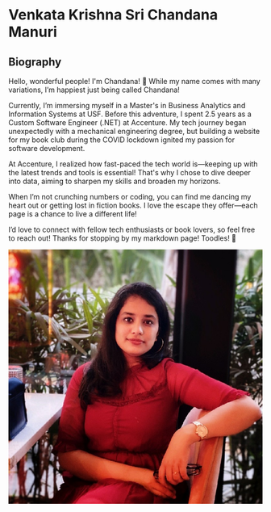 # Venkata Krishna Sri Chandana Manuri

## Biography
Hello, wonderful people! I'm Chandana! 🎉 While my name comes with many variations, I’m happiest just being called Chandana!

Currently, I’m immersing myself in a Master's in Business Analytics and Information Systems at USF. Before this adventure, I spent 2.5 years as a Custom Software Engineer (.NET) at Accenture. My tech journey began unexpectedly with a mechanical engineering degree, but building a website for my book club during the COVID lockdown ignited my passion for software development.

At Accenture, I realized how fast-paced the tech world is—keeping up with the latest trends and tools is essential! That's why I chose to dive deeper into data, aiming to sharpen my skills and broaden my horizons.

When I’m not crunching numbers or coding, you can find me dancing my heart out or getting lost in fiction books. I love the escape they offer—each page is a chance to live a different life!

I’d love to connect with fellow tech enthusiasts or book lovers, so feel free to reach out! Thanks for stopping by my markdown page! Toodles! 🌟

![Chandana's Image](venkatamanuri.jpeg)
